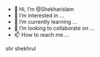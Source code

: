 - 👋 Hi, I’m @Shekharislam
- 👀 I’m interested in ...
- 🌱 I’m currently learning ...
- 💞️ I’m looking to collaborate on ...
- 📫 How to reach me ...

<!---
Shekharislam/Shekharislam is a ✨ special ✨ repository because its `README.md` (this file) appears on your GitHub pirofile.
You can click the Preview link to take a look at your changes.
phone pay--->

shr
shekhrul 
